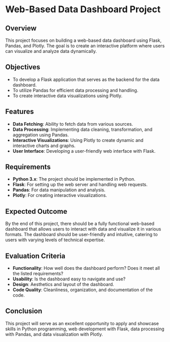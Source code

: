 # Web-Based Data Dashboard Project

## Overview

This project focuses on building a web-based data dashboard using Flask, Pandas, and Plotly. The goal is to create an interactive platform where users can visualize and analyze data dynamically.

## Objectives

- To develop a Flask application that serves as the backend for the data dashboard.
- To utilize Pandas for efficient data processing and handling.
- To create interactive data visualizations using Plotly.

## Features

- **Data Fetching**: Ability to fetch data from various sources.
- **Data Processing**: Implementing data cleaning, transformation, and aggregation using Pandas.
- **Interactive Visualizations**: Using Plotly to create dynamic and interactive charts and graphs.
- **User Interface**: Developing a user-friendly web interface with Flask.

## Requirements

- **Python 3.x**: The project should be implemented in Python.
- **Flask**: For setting up the web server and handling web requests.
- **Pandas**: For data manipulation and analysis.
- **Plotly**: For creating interactive visualizations.

## Expected Outcome

By the end of this project, there should be a fully functional web-based dashboard that allows users to interact with data and visualize it in various formats. The dashboard should be user-friendly and intuitive, catering to users with varying levels of technical expertise.

## Evaluation Criteria

- **Functionality**: How well does the dashboard perform? Does it meet all the listed requirements?
- **Usability**: Is the dashboard easy to navigate and use?
- **Design**: Aesthetics and layout of the dashboard.
- **Code Quality**: Cleanliness, organization, and documentation of the code.

## Conclusion

This project will serve as an excellent opportunity to apply and showcase skills in Python programming, web development with Flask, data processing with Pandas, and data visualization with Plotly.
